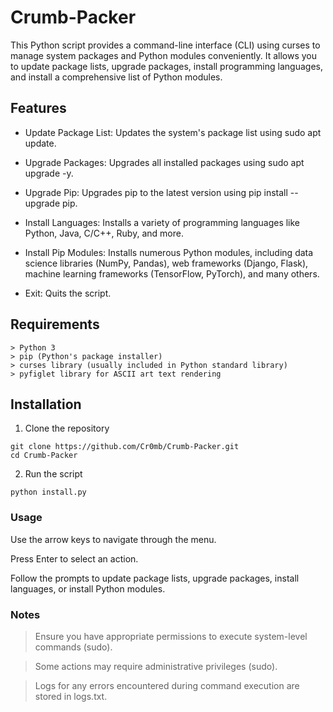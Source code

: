# Crumb-Packer
This Python script provides a command-line interface (CLI) using curses to manage system packages and Python modules conveniently. It allows you to update package lists, upgrade packages, install programming languages, and install a comprehensive list of Python modules.



## Features

- Update Package List: Updates the system's package list using sudo apt update.
  
- Upgrade Packages: Upgrades all installed packages using sudo apt upgrade -y.
  
- Upgrade Pip: Upgrades pip to the latest version using pip install --upgrade pip.
  
- Install Languages: Installs a variety of programming languages like Python, Java, C/C++, Ruby, and more.
  
- Install Pip Modules: Installs numerous Python modules, including data science libraries (NumPy, Pandas), web frameworks (Django, Flask), machine learning frameworks (TensorFlow, PyTorch), and many others.
  
- Exit: Quits the script.

## Requirements

```
> Python 3
> pip (Python's package installer)
> curses library (usually included in Python standard library)
> pyfiglet library for ASCII art text rendering
```

## Installation

1. Clone the repository

```
git clone https://github.com/Cr0mb/Crumb-Packer.git
cd Crumb-Packer
```
2. Run the script
```
python install.py
```

### Usage

Use the arrow keys to navigate through the menu.

Press Enter to select an action.

Follow the prompts to update package lists, upgrade packages, install languages, or install Python modules.

### Notes

> Ensure you have appropriate permissions to execute system-level commands (sudo).

> Some actions may require administrative privileges (sudo).

> Logs for any errors encountered during command execution are stored in logs.txt.
